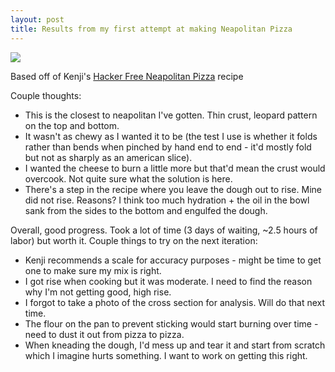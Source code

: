 ```yaml
---
layout: post
title: Results from my first attempt at making Neapolitan Pizza
---
```


<img src="https://i.imgur.com/L8lLDjj.jpg"/>

Based off of Kenji's [Hacker Free Neapolitan Pizza](https://www.seriouseats.com/recipes/2010/09/hacker-free-neapolitan-pizza-for-a-home-kitchen-recipe.html) recipe

Couple thoughts:

* This is the closest to neapolitan I've gotten. Thin crust, leopard pattern on the top and bottom. 
* It wasn't as chewy as I wanted it to be (the test I use is whether it folds rather than bends when pinched by hand end to end - it'd mostly fold but not as sharply as an american slice).
* I wanted the cheese to burn a little more but that'd mean the crust would overcook. Not quite sure what the solution is here.
* There's a step in the recipe where you leave the dough out to rise. Mine did not rise. Reasons? I think too much hydration + the oil in the bowl sank from the sides to the bottom and engulfed the dough.

Overall, good progress. Took a lot of time (3 days of waiting, ~2.5 hours of labor) but worth it. Couple things to try on the next iteration:

* Kenji recommends a scale for accuracy purposes - might be time to get one to make sure my mix is right.
* I got rise when cooking but it was moderate. I need to find the reason why I'm not getting good, high rise.
* I forgot to take a photo of the cross section for analysis. Will do that next time.
* The flour on the pan to prevent sticking would start burning over time - need to dust it out from pizza to pizza.
* When kneading the dough, I'd mess up and tear it and start from scratch which I imagine hurts something. I want to work on getting this right.
